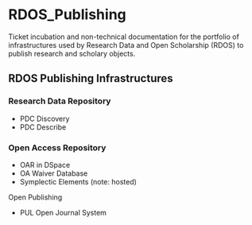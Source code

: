 # RDOS_Publishing
Ticket incubation and non-technical documentation for the portfolio of infrastructures used by Research Data and Open Scholarship (RDOS) to publish research and scholary objects.  

## RDOS Publishing Infrastructures

### Research Data Repository
- PDC Discovery
- PDC Describe

### Open Access Repository
- OAR in DSpace
- OA Waiver Database
- Symplectic Elements (note: hosted)

Open Publishing
- PUL Open Journal System
